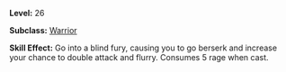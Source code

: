 <!-- TITLE: Skill: Blind Fury -->
<!-- SUBTITLE:  -->

**Level:** 26

**Subclass:** [Warrior](warrior)

**Skill Effect:** Go into a blind fury, causing you to go berserk and increase your chance to double attack and flurry.  Consumes 5 rage when cast.